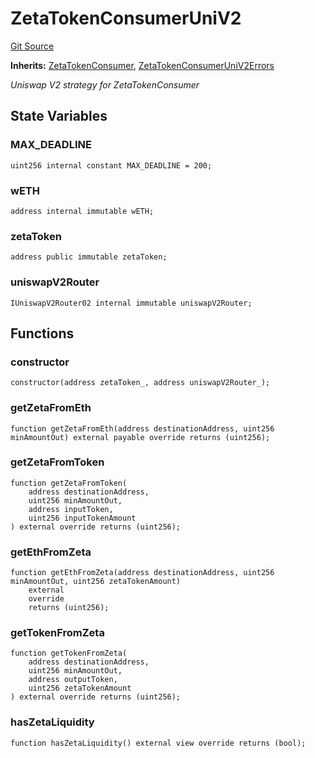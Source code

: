 # ZetaTokenConsumerUniV2
[Git Source](https://github.com/zeta-chain/protocol-contracts/blob/2e5223462d9ac9dedd79e76ede471832bb2c40e7/contracts/evm/tools/ZetaTokenConsumerUniV2.strategy.sol)

**Inherits:**
[ZetaTokenConsumer](/contracts/evm/interfaces/ZetaInterfaces.sol/interface.ZetaTokenConsumer.md), [ZetaTokenConsumerUniV2Errors](/contracts/evm/tools/ZetaTokenConsumerUniV2.strategy.sol/interface.ZetaTokenConsumerUniV2Errors.md)

*Uniswap V2 strategy for ZetaTokenConsumer*


## State Variables
### MAX_DEADLINE

```solidity
uint256 internal constant MAX_DEADLINE = 200;
```


### wETH

```solidity
address internal immutable wETH;
```


### zetaToken

```solidity
address public immutable zetaToken;
```


### uniswapV2Router

```solidity
IUniswapV2Router02 internal immutable uniswapV2Router;
```


## Functions
### constructor


```solidity
constructor(address zetaToken_, address uniswapV2Router_);
```

### getZetaFromEth


```solidity
function getZetaFromEth(address destinationAddress, uint256 minAmountOut) external payable override returns (uint256);
```

### getZetaFromToken


```solidity
function getZetaFromToken(
    address destinationAddress,
    uint256 minAmountOut,
    address inputToken,
    uint256 inputTokenAmount
) external override returns (uint256);
```

### getEthFromZeta


```solidity
function getEthFromZeta(address destinationAddress, uint256 minAmountOut, uint256 zetaTokenAmount)
    external
    override
    returns (uint256);
```

### getTokenFromZeta


```solidity
function getTokenFromZeta(
    address destinationAddress,
    uint256 minAmountOut,
    address outputToken,
    uint256 zetaTokenAmount
) external override returns (uint256);
```

### hasZetaLiquidity


```solidity
function hasZetaLiquidity() external view override returns (bool);
```

